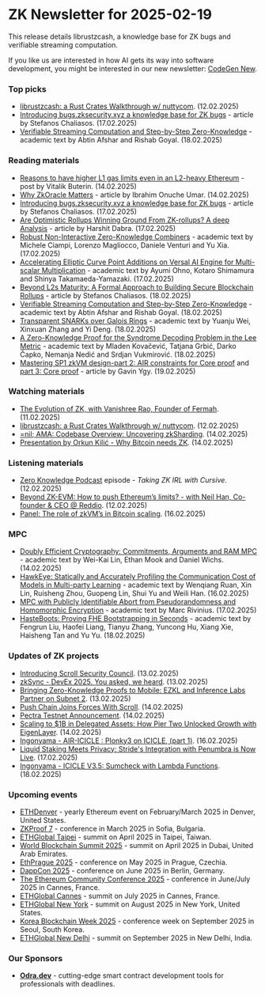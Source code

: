 # ZK Newsletter for 2025-02-19
This release details librustzcash, a knowledge base for ZK bugs and verifiable streaming computation.

If you like us are interested in how AI gets its way into software development, you might be interested in our new newsletter: [CodeGen New](https://codegen.substack.com/p/codegen-news-for-2025-02-17). 

### Top picks
* [librustzcash: a Rust Crates Walkthrough w/ nuttycom](https://www.youtube.com/watch?v=My2VXNfrxOQ). (12.02.2025)
* [Introducing bugs.zksecurity.xyz a knowledge base for ZK bugs](https://www.zksecurity.xyz/blog/posts/zkbugs-website/) - article by Stefanos Chaliasos. (17.02.2025)
* [Verifiable Streaming Computation and Step-by-Step Zero-Knowledge](https://eprint.iacr.org/2025/251.pdf) - academic text by Abtin Afshar and Rishab Goyal. (18.02.2025)

### Reading materials 
* [Reasons to have higher L1 gas limits even in an L2-heavy Ethereum](https://vitalik.eth.limo/general/2025/02/14/l1scaling.html) - post by Vitalik Buterin. (14.02.2025)
* [Why ZkOracle Matters](https://medium.com/@ibrahimoumar/why-zkoracle-matters-21766e3ab19c) - article by Ibrahim Onuche Umar. (14.02.2025)
* [Introducing bugs.zksecurity.xyz a knowledge base for ZK bugs](https://www.zksecurity.xyz/blog/posts/zkbugs-website/) - article by Stefanos Chaliasos. (17.02.2025)
* [Are Optimistic Rollups Winning Ground From ZK-rollups? A deep Analysis](https://medium.com/@dabraharshit/are-optimistic-rollups-winning-ground-from-zk-rollups-a-deep-analysis-2375f425b174) - article by Harshit Dabra. (17.02.2025)
* [Robust Non-Interactive Zero-Knowledge Combiners](https://eprint.iacr.org/2025/240.pdf) - academic text by Michele Ciampi, Lorenzo Magliocco, Daniele Venturi and Yu Xia. (17.02.2025)
* [Accelerating Elliptic Curve Point Additions on Versal AI Engine for Multi-scalar Multiplication](https://arxiv.org/pdf/2502.11660) - academic text by  Ayumi Ohno, Kotaro Shimamura and Shinya Takamaeda-Yamazaki. (17.02.2025)
* [Beyond L2s Maturity: A Formal Approach to Building Secure Blockchain Rollups](https://www.zksecurity.xyz/blog/posts/l2_formal_paper/) - article by  Stefanos Chaliasos. (18.02.2025)
* [Verifiable Streaming Computation and Step-by-Step Zero-Knowledge](https://eprint.iacr.org/2025/251.pdf) - academic text by Abtin Afshar and Rishab Goyal. (18.02.2025)
* [Transparent SNARKs over Galois Rings](https://eprint.iacr.org/2025/263.pdf) - academic text by Yuanju Wei, Xinxuan Zhang and Yi Deng. (18.02.2025)
* [A Zero-Knowledge Proof for the Syndrome Decoding Problem in the Lee Metric](https://arxiv.org/pdf/2502.11641) - academic text by Mladen Kovačević, Tatjana Grbić, Darko Čapko, Nemanja Nedić and Srdjan Vukmirović. (18.02.2025)
* [Mastering SP1 zkVM design-part 2: AIR constraints for Core proof](https://medium.com/@gavin.ygy/mastering-sp1-zkvm-design-part-2-air-constraints-for-core-proof-1565ff5aed8f) and [part 3: Core proof](https://medium.com/@gavin.ygy/mastering-sp1-zkvm-design-part-3-core-proof-31e78de2b90a) - article by Gavin Ygy. (19.02.2025)
 
### Watching materials
* [The Evolution of ZK, with Vanishree Rao, Founder of Fermah](https://www.youtube.com/watch?v=_7gPRzHfOhQ). (11.02.2025)
* [librustzcash: a Rust Crates Walkthrough w/ nuttycom](https://www.youtube.com/watch?v=My2VXNfrxOQ). (12.02.2025)
* [=nil; AMA: Codebase Overview: Uncovering zkSharding](https://www.youtube.com/watch?v=nUtKe9RHg1M). (14.02.2025)
* [Presentation by Orkun Kilić - Why Bitcoin needs ZK](https://www.youtube.com/watch?v=Iv2QHP-_YpA). (14.02.2025)
 
### Listening materials
* [Zero Knowledge Podcast](https://zeroknowledge.fm/podcast/348/) episode - *Taking ZK IRL with Cursive*. (12.02.2025)
* [Beyond ZK-EVM: How to push Ethereum’s limits? - with Neil Han, Co-founder & CEO @ Reddio](https://www.youtube.com/watch?v=LpxH6L3UO8U). (12.02.2025)
* [Panel: The role of zkVM’s in Bitcoin scaling](https://www.youtube.com/watch?v=K63okmnxNlY). (16.02.2025)
 
### MPC
* [Doubly Efficient Cryptography: Commitments, Arguments and RAM MPC](https://eprint.iacr.org/2025/235.pdf) - academic text by Wei-Kai Lin, Ethan Mook and Daniel Wichs. (14.02.2025)
* [HawkEye: Statically and Accurately Profiling the Communication Cost of Models in Multi-party Learning](https://arxiv.org/pdf/2502.11029) - academic text by  Wenqiang Ruan, Xin Lin, Ruisheng Zhou, Guopeng Lin, Shui Yu and Weili Han. (16.02.2025)
* [MPC with Publicly Identifiable Abort from Pseudorandomness and Homomorphic Encryption](https://eprint.iacr.org/2025/258.pdf) - academic text by Marc Rivinius. (17.02.2025)
* [HasteBoots: Proving FHE Bootstrapping in Seconds](https://eprint.iacr.org/2025/261.pdf) - academic text by Fengrun Liu, Haofei Liang, Tianyu Zhang, Yuncong Hu, Xiang Xie, Haisheng Tan and Yu Yu. (18.02.2025)
 
### Updates of ZK projects
* [Introducing Scroll Security Council](https://scroll.io/blog/introducing-scroll-security-council). (13.02.2025)
* [zkSync - DevEx 2025. You asked, we heard](https://zksync.mirror.xyz/qg2nMTfnZdvxF6Sou6bSgjXLlNiTYBZ_MgebRhpo_X8). (13.02.2025)
* [Bringing Zero-Knowledge Proofs to Mobile: EZKL and Inference Labs Partner on Subnet 2](https://blog.ezkl.xyz/post/subnet-2-competition/). (13.02.2025)
* [Push Chain Joins Forces With Scroll](https://push.org/blog/push-chain-joins-forces-with-scroll/). (14.02.2025)
* [Pectra Testnet Announcement](https://blog.ethereum.org/2025/02/14/pectra-testnet-announcement). (14.02.2025)
* [Scaling to $1B in Delegated Assets: How Pier Two Unlocked Growth with EigenLayer](https://www.blog.eigenlayer.xyz/pier-two-scaling-institutional-staking-through-eigenlayer-2/). (14.02.2025)
* [Ingonyama - AIR-ICICLE : Plonky3 on ICICLE, (part 1)](https://medium.com/@ingonyama/air-icicle-plonky3-on-icicle-part-1-2110d9e86ef9). (16.02.2025)
* [Liquid Staking Meets Privacy: Stride's Integration with Penumbra is Now Live](https://penumbra.zone/blog/liquid-staking-meets-privacy). (17.02.2025)
* [Ingonyama - ICICLE V3.5: Sumcheck with Lambda Functions](https://medium.com/@ingonyama/icicle-v3-5-sumcheck-with-lambda-functions-5f17d88910cb). (18.02.2025)
 
### Upcoming events
* [ETHDenver](https://www.ethdenver.com/) - yearly Ethereum event on February/March 2025 in Denver, United States.
* [ZKProof 7](https://zkproof.org/events/zkproof-7-sofia/) - conference in March 2025 in Sofia, Bulgaria. 
* [ETHGlobal Taipei](https://ethglobal.com/events/taipei) - summit on April 2025 in Taipei, Taiwan.
* [World Blockchain Summit 2025](https://worldblockchainsummit.com/dxb-oct-24/) - summit on April 2025 in Dubai, United Arab Emirates.
* [EthPrague 2025](https://ethprague.com/) - conference on May 2025 in Prague, Czechia.
* [DappCon 2025](https://dappcon.io/#about) - conference on June 2025 in Berlin, Germany.
* [The Ethereum Community Conference 2025](https://ethcc.io/) - conference in June/July 2025 in Cannes, France.
* [ETHGlobal Cannes](https://ethglobal.com/events/cannes) - summit on July 2025 in Cannes, France.
* [ETHGlobal New York](https://ethglobal.com/events/newyork2025) - summit on August 2025 in New York, United States.
* [Korea Blockchain Week 2025](https://koreablockchainweek.com/) - conference week on September 2025 in Seoul, South Korea.
* [ETHGlobal New Delhi](https://ethglobal.com/events/newdelhi) - summit on September 2025 in New Delhi, India.

### Our Sponsors
* **[Odra.dev](https://odra.dev)** - cutting-edge smart contract development tools for professionals with deadlines.

